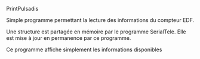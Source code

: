 PrintPulsadis

Simple programme permettant la lecture des informations du compteur EDF.

Une structure est partagée en mémoire par le programme SerialTele. Elle est mise à jour en permanence par ce programme.

Ce programme affiche simplement les informations disponibles